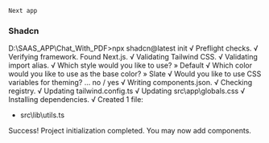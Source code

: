 ```
Next app

```
### Shadcn
D:\SAAS_APP\Chat_With_PDF>npx shadcn@latest init
√ Preflight checks.
√ Verifying framework. Found Next.js.
√ Validating Tailwind CSS.
√ Validating import alias.
√ Which style would you like to use? » Default
√ Which color would you like to use as the base color? » Slate
√ Would you like to use CSS variables for theming? ... no / yes
√ Writing components.json.
√ Checking registry.
√ Updating tailwind.config.ts
√ Updating src\app\globals.css
√ Installing dependencies.
√ Created 1 file:
  - src\lib\utils.ts

Success! Project initialization completed.
You may now add components.

```